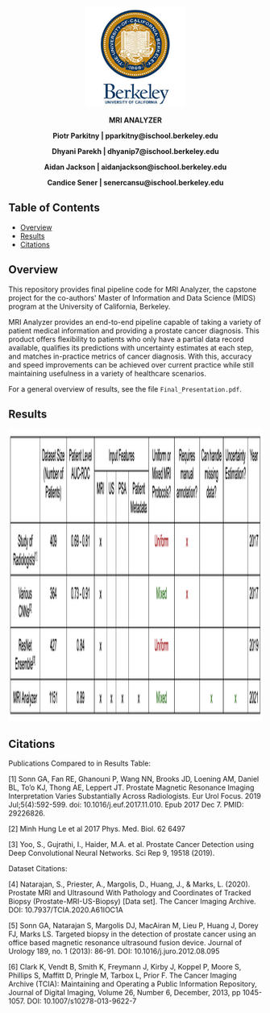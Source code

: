<p align="center">
    <img src="pics/uc-berkeley-logo-seal.jpg" alt="Logo" width="200" height="200">
</p>

<p align="center">
  <p align="center"><strong>MRI ANALYZER</strong></p>
  <p align="center"><strong>Piotr Parkitny | pparkitny@ischool.berkeley.edu</strong></p>
  <p align="center"><strong>Dhyani Parekh  | dhyanip7@ischool.berkeley.edu</strong></p>
  <p align="center"><strong>Aidan Jackson  | aidanjackson@ischool.berkeley.edu</strong></p>
  <p align="center"><strong>Candice Sener  | senercansu@ischool.berkeley.edu</strong></p>  
</p>

<!-- TABLE OF CONTENTS -->
## Table of Contents

* [Overview](#overview)
* [Results](#results)
* [Citations](#citations)

<!-- OVERVIEW -->
Overview
------------
This repository provides final pipeline code for MRI Analyzer, the capstone project for the co-authors' Master of Information and Data Science (MIDS) program at the University of California, Berkeley.

MRI Analyzer provides an end-to-end pipeline capable of taking a variety of patient medical information and providing a prostate cancer diagnosis. This product offers flexibility to patients who only have a partial data record available, qualifies its predictions with uncertainty estimates at each step, and matches in-practice metrics of cancer diagnosis. With this, accuracy and speed improvements can be achieved over current practice while still maintaining usefulness in a variety of healthcare scenarios.

For a general overview of results, see the file `Final_Presentation.pdf`.

<!-- Results -->
Results
------------

<p align="center">
    <img src="pics/table.png" alt="Logo" width="2056" height="580">
</p>

<!-- Citations -->
Citations
------------

Publications Compared to in Results Table:

[1] Sonn GA, Fan RE, Ghanouni P, Wang NN, Brooks JD, Loening AM, Daniel BL, To’o KJ, Thong AE, Leppert JT. Prostate Magnetic Resonance Imaging Interpretation Varies Substantially Across Radiologists. Eur Urol Focus. 2019 Jul;5(4):592-599. doi: 10.1016/j.euf.2017.11.010. Epub 2017 Dec 7. PMID: 29226826.
 
[2] Minh Hung Le et al 2017 Phys. Med. Biol. 62 6497

[3] Yoo, S., Gujrathi, I., Haider, M.A. et al. Prostate Cancer Detection using Deep Convolutional Neural Networks. Sci Rep 9, 19518 (2019). 

Dataset Citations:

[4] Natarajan, S., Priester, A., Margolis, D., Huang, J., & Marks, L. (2020). Prostate MRI and Ultrasound With Pathology and Coordinates of Tracked Biopsy (Prostate-MRI-US-Biopsy) [Data set]. The Cancer Imaging Archive. DOI: 10.7937/TCIA.2020.A61IOC1A

[5] Sonn GA, Natarajan S, Margolis DJ, MacAiran M, Lieu P, Huang J, Dorey FJ, Marks LS. Targeted biopsy in the detection of prostate  cancer using an office based magnetic resonance ultrasound fusion device.  Journal of Urology 189, no. 1 (2013): 86-91. DOI: 10.1016/j.juro.2012.08.095

[6] Clark K, Vendt B, Smith K, Freymann J, Kirby J, Koppel P, Moore S, Phillips S, Maffitt D, Pringle M, Tarbox L, Prior F. The Cancer Imaging Archive (TCIA): Maintaining and Operating a Public Information Repository, Journal of Digital Imaging, Volume 26, Number 6, December, 2013, pp 1045-1057. DOI: 10.1007/s10278-013-9622-7
